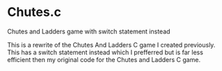 # Chutes.c
Chutes and Ladders game with switch statement instead

This is a rewrite of the Chutes And Ladders C game I created previously. This has a 
switch statement instead which I prefferred but is far less efficient then my original
code for the Chutes and Ladders C game. 
